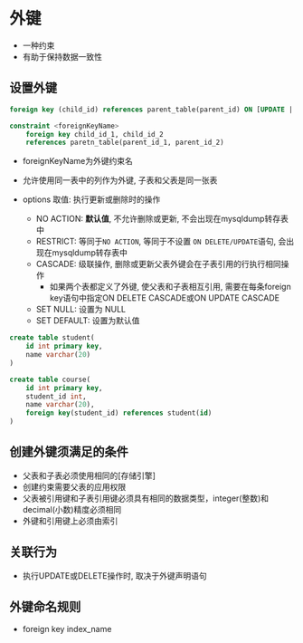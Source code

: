 # 外键

- 一种约束
- 有助于保持数据一致性

## 设置外键 

```sql
foreign key (child_id) references parent_table(parent_id) ON [UPDATE | DELETE] [options]
```

```sql
constraint <foreignKeyName> 
    foreign key child_id_1, child_id_2 
    references paretn_table(parent_id_1, parent_id_2)
```

- foreignKeyName为外键约束名

- 允许使用同一表中的列作为外键, 子表和父表是同一张表
- options 取值: 执行更新或删除时的操作
    - NO ACTION: **默认值**, 不允许删除或更新, 不会出现在mysqldump转存表中
    - RESTRICT: 等同于`NO ACTION`, 等同于不设置 `ON DELETE/UPDATE`语句, 会出现在mysqldump转存表中
    - CASCADE: 级联操作, 删除或更新父表外键会在子表引用的行执行相同操作
      - 如果两个表都定义了外键, 使父表和子表相互引用, 需要在每条foreign key语句中指定ON DELETE CASCADE或ON UPDATE CASCADE
    - SET NULL: 设置为 NULL
    - SET DEFAULT: 设置为默认值

```sql
create table student(
    id int primary key,
    name varchar(20)
)
```

```sql
create table course(
    id int primary key,
    student_id int,
    name varchar(20),
    foreign key(student_id) references student(id)
)
```

## 创建外键须满足的条件

- 父表和子表必须使用相同的[存储引擎]
- 创建约束需要父表的应用权限
- 父表被引用键和子表引用键必须具有相同的数据类型，integer(整数)和decimal(小数)精度必须相同
- 外键和引用键上必须由索引

## 关联行为

- 执行UPDATE或DELETE操作时, 取决于外键声明语句


## 外键命名规则 

- foreign key index_name